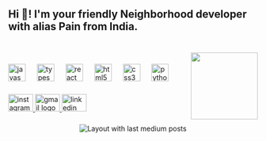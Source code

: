 <br clear="both">

<h2 align="left">Hi 👋! I'm your friendly Neighborhood developer with alias Pain from India.</h2>

###

<br clear="both">

<img align="right" height="135" src="https://media4.giphy.com/media/v1.Y2lkPTc5MGI3NjExYzhremwzZnRtYWhsbjdpb3MzZG5yYWRodDc5bmd4N2cwbHlrODFqeSZlcD12MV9pbnRlcm5hbF9naWZfYnlfaWQmY3Q9Zw/DGsDLr9nyz2LkVgKFs/giphy.gif"  />

###

<div align="left">
  <img src="https://cdn.jsdelivr.net/gh/devicons/devicon/icons/javascript/javascript-original.svg" height="35" alt="javascript logo"  />
  <img width="15" />
  <img src="https://cdn.jsdelivr.net/gh/devicons/devicon/icons/typescript/typescript-original.svg" height="35" alt="typescript logo"  />
  <img width="15" />
  <img src="https://cdn.jsdelivr.net/gh/devicons/devicon/icons/react/react-original-wordmark.svg" height="35" alt="react logo"  />
  <img width="15" />
  <img src="https://cdn.jsdelivr.net/gh/devicons/devicon/icons/html5/html5-original.svg" height="35" alt="html5 logo"  />
  <img width="15" />
  <img src="https://cdn.jsdelivr.net/gh/devicons/devicon/icons/css3/css3-original.svg" height="35" alt="css3 logo"  />
  <img width="15" />
  <img src="https://cdn.jsdelivr.net/gh/devicons/devicon/icons/python/python-original.svg" height="35" alt="python logo"  />
</div>

###

<div align="left">
  <a href="https://www.instagram.com/pain.2001/" target="_blank">
    <img src="https://raw.githubusercontent.com/maurodesouza/profile-readme-generator/master/src/assets/icons/social/instagram/default.svg" width="50" height="35" alt="instagram logo"  />
  </a>
  <a href="https://mail.google.com/mail/u/0/#inbox?compose=GTvVlcRzBxxsJSNTbBqMcGjGpzCSBSKfVdDvSBDMpjLnPlSVdKCTxkkrwnHRqzrVWLJcFLFnnpCpn" target="_blank">
    <img src="https://raw.githubusercontent.com/maurodesouza/profile-readme-generator/master/src/assets/icons/social/gmail/default.svg" width="50" height="35" alt="gmail logo"  />
  </a>
  <a href="https://in.linkedin.com/in/dainik-bhuva-b1171117b" target="_blank">
    <img src="https://raw.githubusercontent.com/maurodesouza/profile-readme-generator/master/src/assets/icons/social/linkedin/default.svg" width="50" height="35" alt="linkedin logo"  />
  </a>
</div>

###

<div align="center">
  <img src="https://github-read-medium-git-main.pahlevikun.vercel.app/latest?limit=4" alt="Layout with last medium posts"  />
</div>

###
